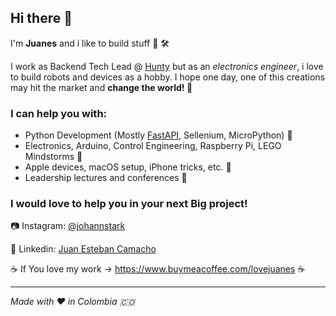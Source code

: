 ## Hi there 👋

I'm **Juanes** and i like to build stuff 🤖 🛠️

I work as Backend Tech Lead @ [Hunty](https://hunty.com) but as an *electronics engineer*, i love to build robots and devices as a hobby.
I hope one day, one of this creations may hit the market and **change the world! 🚀**

### I can help you with: 

 - Python Development (Mostly [FastAPI](https://fastapi.tiangolo.com), Sellenium, MicroPython) 🐍
 - Electronics, Arduino, Control Engineering, Raspberry Pi, LEGO Mindstorms 🤖
 - Apple devices, macOS setup, iPhone tricks, etc. 📱
 - Leadership lectures and conferences 📣

### I would love to help you in your next Big project!

📷 Instagram: [@johannstark](https://www.instagram.com/johannstark/)

💼 Linkedin: [Juan Esteban Camacho](https://www.linkedin.com/in/juanes23/)

☕ If You love my work -> https://www.buymeacoffee.com/lovejuanes ☕

***

*Made with ❤️ in Colombia 🇨🇴*

<!--
**johannstark/johannstark** is a ✨ _special_ ✨ repository because its `README.md` (this file) appears on your GitHub profile.

Here are some ideas to get you started:

- 🔭 I’m currently working on ...
- 🌱 I’m currently learning ...
- 👯 I’m looking to collaborate on ...
- 🤔 I’m looking for help with ...
- 💬 Ask me about ...
- 📫 How to reach me: ...
- 😄 Pronouns: ...
- ⚡ Fun fact: ...
-->
